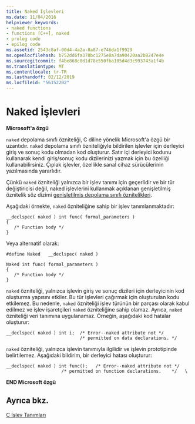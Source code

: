 ```yaml
---
title: Naked İşlevleri
ms.date: 11/04/2016
helpviewer_keywords:
- naked functions
- functions [C++], naked
- prolog code
- epilog code
ms.assetid: 2543c8af-00d4-4a2a-8a87-e746da1f9929
ms.openlocfilehash: b752dd6fa378bc1275e8a7da90420aa2b8247e4e
ms.sourcegitcommit: f4be868c0d1d78e550fba105d4d3c993743a1f4b
ms.translationtype: MT
ms.contentlocale: tr-TR
ms.lasthandoff: 02/12/2019
ms.locfileid: "56152202"
---
```

# <a name="naked-functions"></a>Naked İşlevleri

**Microsoft'a özgü**


  `naked` depolama sınıfı özniteliği, C diline yönelik Microsoft'a özgü bir uzantıdır. 
  `naked` depolama sınıfı özniteliğiyle bildirilen işlevler için derleyici giriş ve sonuç kodu olmadan kod oluşturur. Satır içi derleyici kodunu kullanarak kendi giriş/sonuç kodu dizilerinizi yazmak için bu özelliği kullanabilirsiniz. Çıplak işlevler, özellikle sanal cihaz sürücülerinin yazılmasında yararlıdır.

Çünkü `naked` özniteliği yalnızca bir işlev tanımı için geçerlidir ve bir tür değiştiricisi değil, naked işlevlerini kullanmak açıklanan genişletilmiş öznitelik söz dizimi [genişletilmiş depolama sınıfı öznitelikleri](../c-language/c-extended-storage-class-attributes.md).

Aşağıdaki örnekte, `naked` özniteliğine sahip bir işlev tanımlanmaktadır:

```
__declspec( naked ) int func( formal_parameters )
{
   /* Function body */
}
```

Veya alternatif olarak:

```
#define Naked   __declspec( naked )

Naked int func( formal_parameters )
{
   /* Function body */
}
```


  `naked` özniteliği, yalnızca işlevin giriş ve sonuç dizileri için derleyicinin kod oluşturma yapısını etkiler. Bu tür işlevleri çağırmak için oluşturulan kodu etkilemez. Bu nedenle, `naked` özniteliği işlev türünün bir parçası olarak kabul edilmez ve işlev işaretçileri `naked` özniteliğine sahip olamaz. Ayrıca, `naked` özniteliği veri tanımına uygulanamaz. Örneğin, aşağıdaki kod hatalar oluşturur:

```
__declspec( naked ) int i;  /* Error--naked attribute not */
                            /* permitted on data declarations. */
```


  `naked` özniteliği, yalnızca işlevin tanımıyla ilgilidir ve işlevin prototipinde belirtilemez. Aşağıdaki bildirim, bir derleyici hatası oluşturur:

```
__declspec( naked ) int func();   /* Error--naked attribute not */
                     /* permitted on function declarations.    */   \
```

**END Microsoft özgü**

## <a name="see-also"></a>Ayrıca bkz.

[C İşlev Tanımları](../c-language/c-function-definitions.md)
